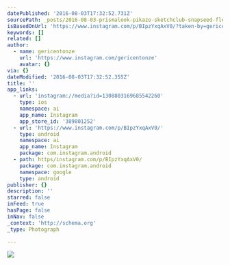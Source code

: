 ```yaml
---
datePublished: '2016-08-03T17:32:52.731Z'
sourcePath: _posts/2016-08-03-prismalook-pikazo-sketchclub-snapseed-fleursfriday-flo.md
isBasedOnUrl: 'https://www.instagram.com/p/BIpzYxqAxV0/?taken-by=gericentonze'
keywords: []
related: []
author:
  - name: gericentonze
    url: 'https://www.instagram.com/gericentonze'
    avatar: {}
via: {}
dateModified: '2016-08-03T17:32:52.355Z'
title: ''
app_links:
  - url: 'instagram://media?id=1308803169685542260'
    type: ios
    namespace: ai
    app_name: Instagram
    app_store_id: '389801252'
  - url: 'https://www.instagram.com/p/BIpzYxqAxV0/'
    type: android
    namespace: ai
    app_name: Instagram
    package: com.instagram.android
  - path: https/instagram.com/p/BIpzYxqAxV0/
    package: com.instagram.android
    namespace: google
    type: android
publisher: {}
description: ''
starred: false
inFeed: true
hasPage: false
inNav: false
_context: 'http://schema.org'
_type: Photograph

---
```

![](https://imgflo.herokuapp.com/graph/vahj1ThiexotieMo/00eb40d78897d79f9325d99868334266/noop.jpg?input=https%3A%2F%2Fscontent.cdninstagram.com%2Ft51.2885-15%2Fs640x640%2Fsh0.08%2Fe35%2F13722249_267700370280474_1116411402_n.jpg%3Fig_cache_key%3DMTMwODgwMzE2OTY4NTU0MjI2MA%253D%253D.2)